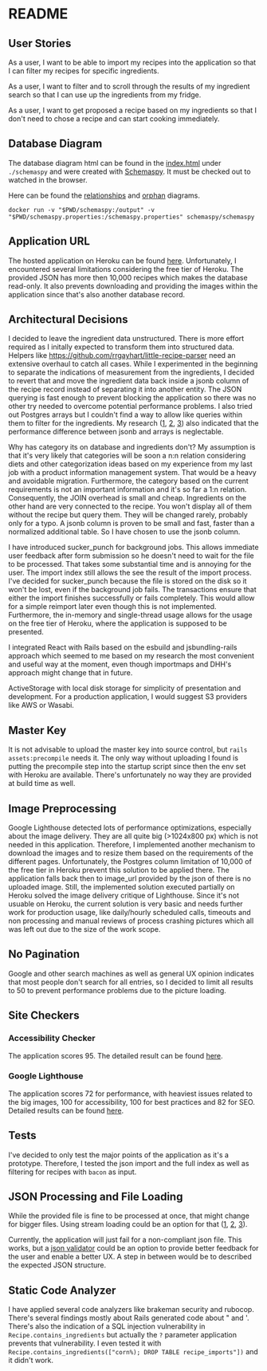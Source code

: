 # README

## User Stories

As a user, I want to be able to import my recipes into the application so that I can filter my recipes for specific ingredients.

As a user, I want to filter and to scroll through the results of my ingredient search so that I can use up the ingredients from my fridge.

As a user, I want to get proposed a recipe based on my ingredients so that I don't need to chose a recipe and can start cooking immediately.

## Database Diagram

The database diagram html can be found in the [index.html](https://github.com/philippneugebauer/recipes/blob/master/schemaspy/index.html) under `./schemaspy` and were created with [Schemaspy](https://schemaspy.org/). It must be checked out to watched in the browser.

Here can be found the [relationships](https://github.com/philippneugebauer/recipes/blob/master/schemaspy/diagrams/summary/relationships.real.large.png) and [orphan](https://github.com/philippneugebauer/recipes/tree/master/schemaspy/diagrams/orphans) diagrams.

```
docker run -v "$PWD/schemaspy:/output" -v "$PWD/schemaspy.properties:/schemaspy.properties" schemaspy/schemaspy
```

## Application URL

The hosted application on Heroku can be found [here](https://stormy-citadel-28410.herokuapp.com/). Unfortunately, I encountered several limitations considering the free tier of Heroku. The provided JSON has more then 10,000 recipes which makes the database read-only. It also prevents downloading and providing the images within the application since that's also another database record.

## Architectural Decisions

I decided to leave the ingredient data unstructured. There is more effort required as I initally expected to transform them into structured data. Helpers like https://github.com/rrgayhart/little-recipe-parser need an extensive overhaul to catch all cases.
While I experimented in the beginning to separate the indications of measurement from the ingredients, I decided to revert that and move the ingredient data back inside a jsonb column of the recipe record instead of separating it into another entity. The JSON querying is fast enough to prevent blocking the application so there was no other try needed to overcome potential performance problems. I also tried out Postgres arrays but I couldn't find a way to allow like queries within them to filter for the ingredients. My research ([1](http://www.databasesoup.com/2015/01/tag-all-things-part-2.html), [2](https://www.netguru.com/blog/postgres-arrays-vs-json-datatypes-in-rails-5), [3](http://www.binarywebpark.com/query-json-data-rails-postgresql/)) also indicated that the performance difference between jsonb and arrays is neglectable.

Why has category its on database and ingredients don't? My assumption is that it's very likely that categories will be soon a n:n relation considering diets and other categorization ideas based on my experience from my last job with a product information management system. That would be a heavy and avoidable migration. Furthermore, the category based on the current requirements is not an important information and it's so far a 1:n relation. Consequently, the JOIN overhead is small and cheap. Ingredients on the other hand are very connected to the recipe. You won't display all of them without the recipe but query them. They will be changed rarely, probably only for a typo. A jsonb column is proven to be small and fast, faster than a normalized additional table. So I have chosen to use the jsonb column.

I have introduced sucker_punch for background jobs. This allows immediate user feedback after form submission so he doesn't need to wait for the file to be processed. That takes some substantial time and is annoying for the user. The import index still allows the see the result of the import process. I've decided for sucker_punch because the file is stored on the disk so it won't be lost, even if the background job fails. The transactions ensure that either the import finishes successfully or fails completely. This would allow for a simple reimport later even though this is not implemented. Furthermore, the in-memory and single-thread usage allows for the usage on the free tier of Heroku, where the application is supposed to be presented.

I integrated React with Rails based on the esbuild and jsbundling-rails approach which seemed to me based on my research the most convenient and useful way at the moment, even though importmaps and DHH's approach might change that in future.

ActiveStorage with local disk storage for simplicity of presentation and development. For a production application, I would suggest S3 providers like AWS or Wasabi.

## Master Key

It is not advisable to upload the master key into source control, but `rails assets:precompile` needs it. The only way without uploading I found is putting the precompile step into the startup script since then the env set with Heroku are available. There's unfortunately no way they are provided at build time as well.

## Image Preprocessing

Google Lighthouse detected lots of performance optimizations, especially about the image delivery. They are all quite big (>1024x800 px) which is not needed in this application. Therefore, I implemented another mechanism to download the images and to resize them based on the requirements of the different pages. Unfortunately, the Postgres column limitation of 10,000 of the free tier in Heroku prevent this solution to be applied there. The application falls back then to image_url provided by the json of there is no uploaded image. Still, the implemented solution executed partially on Heroku solved the image delivery critique of Lighthouse. Since it's not usuable on Heroku, the current solution is very basic and needs further work for production usage, like daily/hourly scheduled calls, timeouts and non processing and manual reviews of process crashing pictures which all was left out due to the size of the work scope.

## No Pagination

Google and other search machines as well as general UX opinion indicates that most people don't search for all entries, so I decided to limit all results to 50 to prevent performance problems due to the picture loading.

## Site Checkers

### Accessibility Checker

The application scores 95. The detailed result can be found [here](https://www.accessibilitychecker.org/audit/?website=https%3A%2F%2Fstormy-citadel-28410.herokuapp.com&flag=ge).

### Google Lighthouse

The application scores 72 for performance, with heaviest issues related to the big images, 100 for accessibility, 100 for best practices and 82 for SEO. Detailed results can be found [here](https://github.com/philippneugebauer/recipes/blob/master/docs/lighthouse.pdf).

## Tests

I've decided to only test the major points of the application as it's a prototype. Therefore, I tested the json import and the full index as well as filtering for recipes with `bacon` as input.

## JSON Processing and File Loading

While the provided file is fine to be processed at once, that might change for bigger files. Using stream loading could be an option for that ([1](https://thoughtbot.com/blog/io-in-ruby), [2](https://www.thegnar.com/blog/ruby-io-buffer), [3](https://iostreams.rocketjob.io/tutorial)).

Currently, the application will just fail for a non-compliant json file. This works, but a [json validator](https://github.com/voxpupuli/json-schema) could be an option to provide better feedback for the user and enable a better UX. A step in between would be to described the expected JSON structure.

## Static Code Analyzer

I have applied several code analyzers like brakeman security and rubocop. There's several findings mostly about Rails generated code about " and '. There's also the indication of a SQL injection vulnerability in `Recipe.contains_ingredients` but actually the `?` parameter application prevents that vulnerability. I even tested it with `Recipe.contains_ingredients(["corn%); DROP TABLE recipe_imports"])` and it didn't work.
